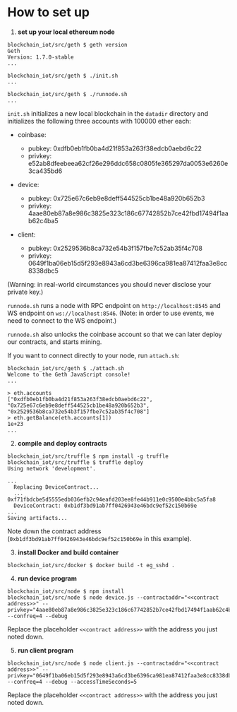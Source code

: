 # How to set up

1. **set up your local ethereum node**

```
blockchain_iot/src/geth $ geth version
Geth
Version: 1.7.0-stable
...

blockchain_iot/src/geth $ ./init.sh 
...

blockchain_iot/src/geth $ ./runnode.sh 
...
```

`init.sh` initializes a new local blockchain in the `datadir` directory and initializes the following three accounts with 100000 ether each:

- coinbase:
    + pubkey: 0xdfb0eb1fb0ba4d21f853a263f38edcb0aebd6c22
    + privkey: e52ab8dfeebeea62cf26e296ddc658c0805fe365297da0053e6260e3ca435bd6

- device:
    + pubkey: 0x725e67c6eb9e8deff544525cb1be48a920b652b3
    + privkey: 4aae80eb87a8e986c3825e323c186c67742852b7ce42fbd17494f1aab62c4ba5

- client:
    + pubkey: 0x2529536b8ca732e54b3f157fbe7c52ab35f4c708
    + privkey: 0649f1ba06eb15d5f293e8943a6cd3be6396ca981ea87412faa3e8cc8338dbc5

(Warning: in real-world circumstances you should never disclose your private key.)

`runnode.sh` runs a node with RPC endpoint on `http://localhost:8545` and WS endpoint on `ws://localhost:8546`. (Note: in order to use events, we need to connect to the WS endpoint.)

`runnode.sh` also unlocks the coinbase account so that we can later deploy our contracts, and starts mining.

If you want to connect directly to your node, run `attach.sh`:

```
blockchain_iot/src/geth $ ./attach.sh 
Welcome to the Geth JavaScript console!
...

> eth.accounts
["0xdfb0eb1fb0ba4d21f853a263f38edcb0aebd6c22", "0x725e67c6eb9e8deff544525cb1be48a920b652b3", "0x2529536b8ca732e54b3f157fbe7c52ab35f4c708"]
> eth.getBalance(eth.accounts[1])
1e+23
...
```

2. **compile and deploy contracts**
```
blockchain_iot/src/truffle $ npm install -g truffle
blockchain_iot/src/truffle $ truffle deploy
Using network 'development'.

...
  Replacing DeviceContract...
  ... 0xf71fbdcbe5d5555edb036efb2c94eafd203ee8fe44b911e0c9500e4bbc5a5fa8
  DeviceContract: 0xb1df3bd91ab7ff0426943e46bdc9ef52c150b69e
...
Saving artifacts...
```

Note down the contract address (`0xb1df3bd91ab7ff0426943e46bdc9ef52c150b69e` in this example).

3. **install Docker and build container**
```
blockchain_iot/src/docker $ docker build -t eg_sshd .
```

4. **run device program**
```
blockchain_iot/src/node $ npm install
blockchain_iot/src/node $ node device.js --contractaddr="<<contract address>>" --privkey="4aae80eb87a8e986c3825e323c186c67742852b7ce42fbd17494f1aab62c4ba5" --confreq=4 --debug
```

Replace the placeholder `<<contract address>>` with the address you just noted down.

5. **run client program**
```
blockchain_iot/src/node $ node client.js --contractaddr="<<contract address>>" --privkey="0649f1ba06eb15d5f293e8943a6cd3be6396ca981ea87412faa3e8cc8338dbc5" --confreq=4 --debug --accessTimeSeconds=5
```

Replace the placeholder `<<contract address>>` with the address you just noted down.
